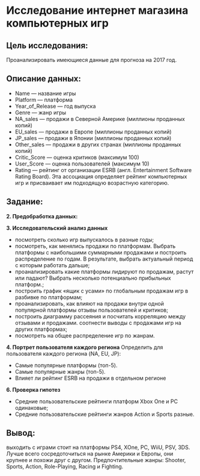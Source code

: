 # Исследование интернет магазина  компьютерных игр

## Цель исследования:
Проанализировать имеющиеся данные для прогноза на 2017 год.

## Описание данных:
* Name — название игры
* Platform — платформа
* Year_of_Release — год выпуска
* Genre — жанр игры
* NA_sales — продажи в Северной Америке (миллионы проданных копий)
* EU_sales — продажи в Европе (миллионы проданных копий)
* JP_sales — продажи в Японии (миллионы проданных копий)
* Other_sales — продажи в других странах (миллионы проданных копий)
* Critic_Score — оценка критиков (максимум 100)
* User_Score — оценка пользователей (максимум 10)
* Rating — рейтинг от организации ESRB (англ. Entertainment Software Rating Board). Эта ассоциация определяет рейтинг компьютерных игр и присваивает им подходящую возрастную категорию.

## Задание:

**2. Предобработка данных:**

**3. Исследовательский анализ данных**
* посмотреть сколько игр выпускалось в разные годы;
* посмотреть, как менялись продажи по платформам. Выбрать платформы с наибольшими суммарными продажами и построить распределение по годам. В результате, выбрать актуальный период с которым работать дальше;
* проанализировать какие платформы лидируют по продажам, растут или падают? Выбрать несколько потенциально прибыльных платформ.;
* построить график «ящик с усами» по глобальным продажам игр в разбивке по платформам;
* проанализировать, как влияют на продажи внутри одной популярной платформы отзывы пользователей и критиков;
* построить диаграмму рассеяния и посчитать корреляцию между отзывами и продажами. соотнести выводы с продажами игр на других платформах;
* посмотреть на общее распределение игр по жанрам.

**4. Портрет пользователя каждого региона**
Определить для пользователя каждого региона (NA, EU, JP):
* Самые популярные платформы (топ-5).
* Самые популярные жанры (топ-5).
* Влияет ли рейтинг ESRB на продажи в отдельном регионе

**6. Проверка гипотез**
* Средние пользовательские рейтинги платформ Xbox One и PC одинаковые;
* Средние пользовательские рейтинги жанров Action и Sports разные.

## Вывод:
выходить с играми стоит на платформы PS4, XOne, PC, WiiU, PSV, 3DS. Лучше всего сосредоточиться на рынке Америки и Европы, они крупнее и похожи друг с другом. Предпочтительные жанры: Shooter, Sports, Action, Role-Playing, Racing и Fighting.
